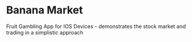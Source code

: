 # Banana Market
Fruit Gambling App for IOS Devices - demonstrates the stock market and trading in a simplistic approach
